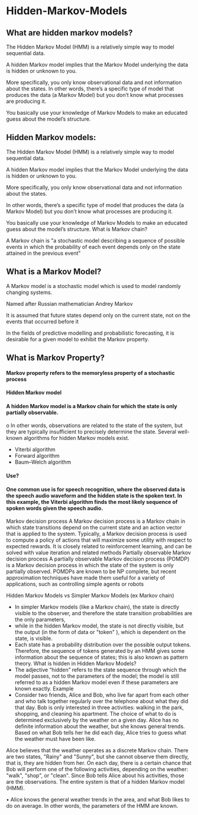 # Hidden-Markov-Models
 ## What are hidden markov models?

The Hidden Markov Model (HMM) is a relatively simple way to model sequential data. 

A hidden Markov model implies that the Markov Model underlying the data is hidden or unknown to you. 

More specifically, you only know observational data and not information about the states. 
In other words, there’s a specific type of model that produces the data (a Markov Model) but you don’t know what processes are producing it. 

You basically use your knowledge of Markov Models to make an educated guess about the model’s structure.
## Hidden Markov models:

The Hidden Markov Model (HMM) is a relatively simple way to model sequential data. 

A hidden Markov model implies that the Markov Model underlying the data is hidden or unknown to you. 

More specifically, you only know observational data and not information about the states. 

In other words, there’s a specific type of model that produces the data (a Markov Model) but you don’t know what processes are producing it. 

You basically use your knowledge of Markov Models to make an educated guess about the model’s structure.
What is Markov chain?

A Markov chain is "a stochastic model describing a sequence of possible events in which the probability of each event depends only on the state attained in the previous event"
## What is a Markov Model?

A Markov model is a stochastic model which is used to model randomly changing systems.

Named after Russian mathematician Andrey Markov

It is assumed that future states depend only on the current state, not on the events that occurred before it

In the fields of predictive modelling and probabilistic forecasting, it is desirable for a given model to exhibit the Markov property.

## What is Markov Property?
#### Markov property refers to the memoryless property of a stochastic process
#### Hidden Markov model
#### A hidden Markov model is a Markov chain for which the state is only partially observable. 
o	In other words, observations are related to the state of the system, but they are typically insufficient to precisely determine the state. Several well-known algorithms for hidden Markov models exist.
- Viterbi algorithm
- Forward algorithm
- Baum–Welch algorithm
#### 	Use?
####	One common use is for speech recognition, where the observed data is the speech audio waveform and the hidden state is the spoken text. In this example, the Viterbi algorithm finds the most likely sequence of spoken words given the speech audio.
 Markov decision process
 A Markov decision process is a Markov chain in which state transitions depend on the current state and an action vector that is applied to the system. 
 Typically, a Markov decision process is used to compute a policy of actions that will maximize some utility with respect to expected rewards. 
 It is closely related to reinforcement learning, and can be solved with value iteration and related methods
 Partially observable Markov decision process
 A partially observable Markov decision process (POMDP) is a Markov decision process in which the state of the system is only partially observed. 
 POMDPs are known to be NP complete, but recent approximation techniques have made them useful for a variety of applications, such as controlling simple agents or robots


Hidden Markov Models vs Simpler Markov Models (ex Markov chain)
- In simpler Markov models (like a Markov chain), the state is directly visible to the observer, and therefore the state transition probabilities are the only parameters, 
- 	while in the hidden Markov model, the state is not directly visible, but the output (in the form of data or "token" ), which is dependent on the state, is visible. 
- Each state has a probability distribution over the possible output tokens. Therefore, the sequence of tokens generated by an HMM gives some information about the sequence of states; this is also known as pattern theory.
What is hidden in Hidden Markov Models?
- The adjective “hidden” refers to the state sequence through which the model passes, not to the parameters of the model; the model is still referred to as a hidden Markov model even if these parameters are known exactly.
Example
- 	Consider two friends, Alice and Bob, who live far apart from each other and who talk together regularly over the telephone about what they did that day. 
 	Bob is only interested in three activities: walking in the park, shopping, and cleaning his apartment. The choice of what to do is determined exclusively by the weather on a given day. 
 Alice has no definite information about the weather, but she knows general trends. Based on what Bob tells her he did each day, Alice tries to guess what the weather must have been like.
 
 Alice believes that the weather operates as a discrete Markov chain. There are two states, "Rainy" and "Sunny", but she cannot observe them directly, that is, they are hidden from her. On each day, there is a certain chance that Bob will perform one of the following activities, depending on the weather: "walk", "shop", or "clean". Since Bob tells Alice about his activities, those are the observations. The entire system is that of a hidden Markov model (HMM).

•	Alice knows the general weather trends in the area, and what Bob likes to do on average. In other words, the parameters of the HMM are known. 
